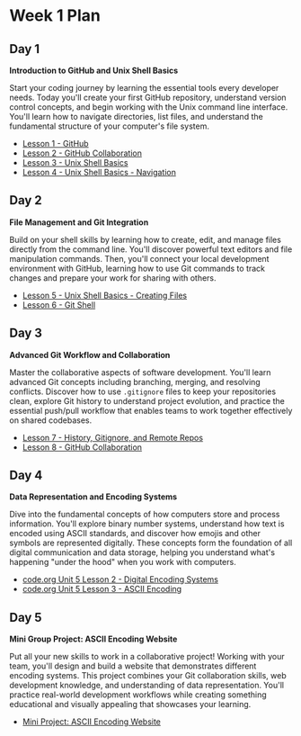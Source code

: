 # Week 1 Plan

## Day 1

**Introduction to GitHub and Unix Shell Basics**

Start your coding journey by learning the essential tools every developer needs. Today you'll create your first GitHub repository, understand version control concepts, and begin working with the Unix command line interface. You'll learn how to navigate directories, list files, and understand the fundamental structure of your computer's file system.

* [Lesson 1 - GitHub](./lesson-1-github-repo-intro/github-repo-lv1.md)
* [Lesson 2 - GitHub Collaboration](./lesson-2-github-collaboration/)
* [Lesson 3 - Unix Shell Basics](./lesson-3-unix-shell-basics-pwd-ls/)
* [Lesson 4 - Unix Shell Basics - Navigation](./lesson-4-unix-shell-basics-navigation/)

## Day 2

**File Management and Git Integration**

Build on your shell skills by learning how to create, edit, and manage files directly from the command line. You'll discover powerful text editors and file manipulation commands. Then, you'll connect your local development environment with GitHub, learning how to use Git commands to track changes and prepare your work for sharing with others.

* [Lesson 5 - Unix Shell Basics - Creating Files](./lesson-5-unix-sheet-basics-creating-files/)
* [Lesson 6 - Git Shell](./lesson-6-github-shell/)

## Day 3

**Advanced Git Workflow and Collaboration**

Master the collaborative aspects of software development. You'll learn advanced Git concepts including branching, merging, and resolving conflicts. Discover how to use `.gitignore` files to keep your repositories clean, explore Git history to understand project evolution, and practice the essential push/pull workflow that enables teams to work together effectively on shared codebases.

* [Lesson 7 - History, Gitignore, and Remote Repos](./lesson-7-github-advanced/)
* [Lesson 8 - GitHub Collaboration](./lesson-8-github-collaboration/)

## Day 4

**Data Representation and Encoding Systems**

Dive into the fundamental concepts of how computers store and process information. You'll explore binary number systems, understand how text is encoded using ASCII standards, and discover how emojis and other symbols are represented digitally. These concepts form the foundation of all digital communication and data storage, helping you understand what's happening "under the hood" when you work with computers.

* [code.org Unit 5 Lesson 2 - Digital Encoding Systems](./lesson-code-org-u5-2-emoji-code/)
* [code.org Unit 5 Lesson 3 - ASCII Encoding](./lesson-code-org-u5-3-ascii/)

## Day 5

**Mini Group Project: ASCII Encoding Website**

Put all your new skills to work in a collaborative project! Working with your team, you'll design and build a website that demonstrates different encoding systems. This project combines your Git collaboration skills, web development knowledge, and understanding of data representation. You'll practice real-world development workflows while creating something educational and visually appealing that showcases your learning.

* [Mini Project: ASCII Encoding Website](./lesson-code-org-u5-3-mini-project/)

